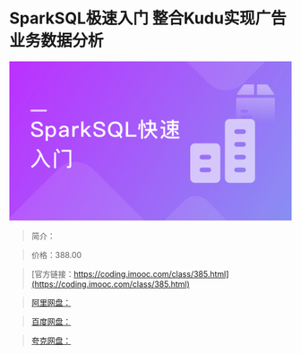# SparkSQL极速入门 整合Kudu实现广告业务数据分析

![img](../../assets/5fce0b12090cc2a705400304.png)

> 简介：

> 价格：388.00

> [官方链接：https://coding.imooc.com/class/385.html](https://coding.imooc.com/class/385.html)

> [阿里网盘：]()

> [百度网盘：]()

> [夸克网盘：]()
